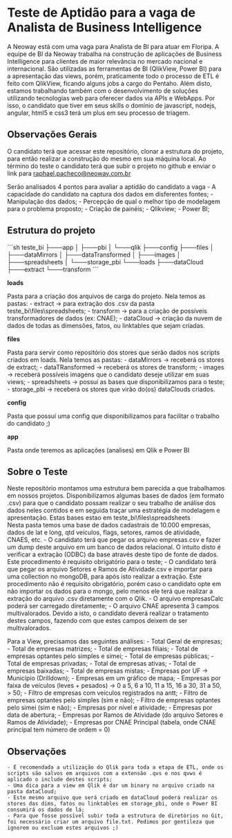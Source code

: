 Teste de Aptidão para a vaga de Analista de Business Intelligence
===

A Neoway está com uma vaga para Analista de BI para atuar em Floripa.
A equipe de BI da Neoway trabalha na construção de aplicações de Business Intelligence para clientes de maior relevância no mercado nacional e internacional.
São utilizadas as ferramentas de BI (QlikView, Power BI) para a apresentação das views, porém, praticamente todo o processo de ETL é feito com QlikView, ficando alguns jobs a cargo do Pentaho.
Além disto, estamos trabalhando também com o desenvolvimento de soluções utilizando tecnologias web para oferecer dados via APIs e WebApps. Por isso, o candidato que tiver em seus skills o domínio de javascript, nodejs, angular, html5 e css3 terá um plus em seu processo de triagem.

## Observações Gerais

O candidato terá que acessar este repositório, clonar a estrutura do projeto, para então realizar a construção do mesmo em sua máquina local.
Ao término do teste o candidato terá que subir o projeto no github e enviar o link para raphael.pacheco@neoway.com.br

Serão analisados 4 pontos para avaliar a aptidão do candidato a vaga
	- A capacidade do candidato na captura dos dados em disferentes fontes;
	- Manipulação dos dados;
	- Percepção de qual o melhor tipo de modelagem para o problema proposto;
	- Criação de painéis;
		- Qlikview;
		- Power BI;

## Estrutura do projeto

´´´sh
teste_bi
	├───app
	│   ├───pbi
	│   └───qlik
	├───config
	├───files
	│   ├───dataMirrors
	│   ├───dataTransformed
	│   ├───images
	│   ├───spreadsheets
	│   └───storage_pbi
	└───loads
	    ├───dataCloud
	    ├───extract
	    └───transform
´´´

**loads**

Pasta para a criação dos arquivos de carga do projeto. Nela temos as pastas:
	- extract -> para extração dos .csv da pasta teste_bi\files\spreadsheets\;
	- transform -> para a criação de possíveis transformadores de dados (ex: CNAE);
	- dataCloud -> criação da nuvem de dados de todas as dimensões, fatos, ou linktables que sejam criadas.

**files**

Pasta para servir como repositório dos stores que serão dados nos scripts criados em loads. Nela temos as pastas:
	- dataMirrors -> receberá os stores de extract;
	- dataTRansformed -> receberá os stores de transform;
	- images -> receberá possíveis imagens que o candidato deseje utilizar em suas views;
	- spreadsheets -> possuí as bases que disponibilizamos para o teste;
	- storage_pbi -> receberá os stores que virão do(os) dataClouds criados.
	
**config**

Pasta que possuí uma config que disponibilizamos para facilitar o trabalho do candidato ;)

**app**

Pasta onde teremos as aplicações (analises) em Qlik e Power BI

## Sobre o Teste

Neste repositório montamos uma estrutura bem parecida a que trabalhamos em nossos projetos.
Disponibilizamos algumas bases de dados (em formato .csv) para que o candidato possam realizar o seu trabalho de análise dos dados neles contidos e em seguida traçar uma estratégia de modelagem e apresentação. Estas bases estao em teste_bi\files\spreadsheets\
Nesta pasta temos uma base de dados cadastrais de 10.000 empresas, dados de lat e long, qtd veículos, flags, setores, ramos de atividade, CNAES, etc.
	- O candidato terá que pegar os arquivo empresas.csv e fazer um dump deste arquivo em um banco de dados relacional. O intuito disto é verificar a extração (ODBC) da base através deste tipo de fonte de dados. Este procedimento é requisito obrigatório para o teste;
	- O candidato terá que pegar os arquivo Setores e Ramos de Atividade.csv e importar para uma collection no mongoDB, para após isto realizar a extração. Este procedimento não é requisito obrigatório, porém caso o candidato opte em não importar os dados para o mongo, pelo menos ele terá que realizar a extração do arquivo .csv diretamente com o Qlik.
	- O arquivo empresasCalc poderá ser carregado diretamente;
	- O arquivo CNAE apresenta 3 campos multivalorados. Devido a isto, o candidato deverá realizar o tratamento destes campos, fazendo com que estes campos deixem de ser multivalorados.

Para a View, precisamos das seguintes análises:
	- Total Geral de empresas;
	- Total de empresas matrizes;
	- Total de empresas filiais;
	- Total de empresas optantes pelo simples e simei;
	- Total de empresas públicas;
	- Total de empresas privadas;
	- Total de empresas ativas;
	- Total de empresas baixadas;
	- Total de empresas mistas;
	- Empresas por UF -> Município (Drilldown);
	- Empresas em um gráfico de mapa;
	- Empresas por faixa de veículos (leves + pesados) -> 0 a 5, 6 a 10, 11 a 15, 16 a 30, 31 a 50, > 50;
	- Filtro de empresas com veículos registrados na antt;
	- Filtro de empresas optantes pelo simples (sim e não);
	- Filtro de empresas optantes pelo simei (sim e não);
	- Empresas por nível e atividade;
	- Empresas por data de abertura;
	- Empresas por Ramos de Atividade (do arquivo Setores e Ramos de Atividade);
	- Empresas por CNAE Principal (tabela, onde CNAE principal tem número de ordem = 0)
	
## Observações
	
	- É recomendada a utilização do Qlik para toda a etapa de ETL, onde os scripts são salvos em arquivos com a extensão .qvs e nos qvws é aplicado o include destes scripts;
	- Uma dica para a view em Qlik é dar um binary no arquivo criado na pasta dataCloud;
	- Este mesmo arquivo que será criado em dataCloud poderá realizar os stores das dims, fatos ou linktables em storage_pbi, onde o Power BI consumirá os dados de lá;
	- Para que fosse possível subir toda a estrutura de diretórios no Git, foi necessário criar um arquivo file.txt. Pedimos por gentileza que ignorem ou excluam estes arquivos ;)